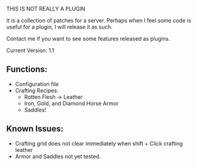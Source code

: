 THIS IS NOT REALLY A PLUGIN

It is a collection of patches for a server.
Perhaps when I feel some code is useful for a plugin, I will release it as such.

Contact me if you want to see some features released as plugins.

Current Version:
1.1

Functions:
----------
+ Configuration file
+ Crafting Recipes:
	+ Rotten Flesh -> Leather
	+ Iron, Gold, and Diamond Horse Armor
	+ Saddles!

Known Issues:
-------------
 - Crafting grid does not clear immediately when shift + Click crafting leather
 - Armor and Saddles not yet tested.
